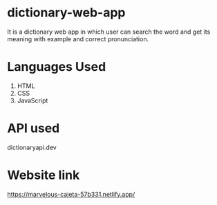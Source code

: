 # dictionary-web-app
It is a dictionary web app in which user can search the word and get its meaning with example and correct pronunciation.
# Languages Used 

1) HTML
2) CSS
3) JavaScript

# API used
dictionaryapi.dev

# Website link
https://marvelous-cajeta-57b331.netlify.app/
